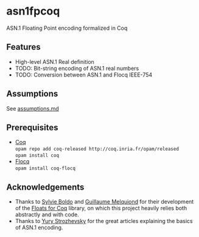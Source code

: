 # asn1fpcoq
ASN.1 Floating Point encoding formalized in Coq

## Features
* High-level ASN.1 Real definition
* TODO: Bit-string encoding of ASN.1 real numbers
* TODO: Conversion between ASN.1 and Flocq IEEE-754

## Assumptions
See [assumptions.md](https://github.com/digamma-ai/asn1fpcoq/blob/master/assumptions.md)

## Prerequisites
* [Coq](https://coq.inria.fr/)  
`opam repo add coq-released http://coq.inria.fr/opam/released`  
`opam install coq`  
* [Flocq](http://flocq.gforge.inria.fr/)  
`opam install coq-flocq`

## Acknowledgements
* Thanks to [Sylvie Boldo](https://www.lri.fr/~sboldo/) and [Guillaume Melquiond](https://www.lri.fr/~melquion/) for their development of the [Floats for Coq](http://flocq.gforge.inria.fr/) library, on which this project heavily relies both abstractly and with code.
* Thanks to [Yury Strozhevsky](https://www.strozhevsky.com/) for the great articles explaining  the basics of ASN.1 encoding.
